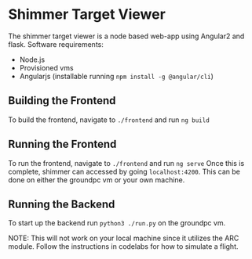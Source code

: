 # Shimmer Target Viewer
The shimmer target viewer is a node based web-app using Angular2 and flask.
Software requirements:
* Node.js
* Provisioned vms
* Angularjs (installable running `npm install -g @angular/cli`)

## Building the Frontend
To build the frontend, navigate to `./frontend` and run `ng build`
## Running the Frontend
To run the frontend, navigate to `./frontend` and run `ng serve`
Once this is complete, shimmer can accessed by going `localhost:4200`. This can be done on either the groundpc vm or your own machine.
## Running the Backend
To start up the backend run `python3 ./run.py` on the groundpc vm. 

NOTE: This will not work on your local machine since it utilizes the ARC module. Follow the instructions in codelabs for how to simulate a flight.